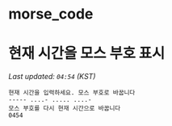 # morse_code
# 현재 시간을 모스 부호 표시
<!-- MORSE_TIME_START -->
_Last updated: `04:54` (KST)_

```
현재 시간을 입력하세요. 모스 부호로 바꿉니다
----- ....- ..... ....-
모스 부호를 다시 현재 시간으로 바꿉니다
0454
```
<!-- MORSE_TIME_END -->
